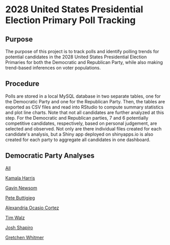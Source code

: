 # 2028 United States Presidential Election Primary Poll Tracking

## Purpose

The purpose of this project is to track polls and identify polling trends for potential candidates in the 2028 United States Presidential Election Primaries for both the Democratic and Republican Party, while also making trend-based inferences on voter populations.

## Procedure

Polls are stored in a local MySQL database in two separate tables, one for the Democratic Party and one for the Republican Party. Then, the tables are exported as CSV files and read into RStudio to compute summary statistics and plot line charts. Note that not all candidates are further analyzed at this step. For the Democratic and Republican parties, 7 and 6 potentially competitive candidates, respectively, based on personal judgement, are selected and observed. Not only are there individual files created for each candidate's analysis, but a Shiny app deployed on shinyapps.io is also created for each party to aggregate all candidates in one dashboard.

## Democratic Party Analyses

[All](https://ktu03.shinyapps.io/Democratic_App/)

[Kamala Harris](https://ktu03.github.io/2028-United-States-Presidential-Election-Primary-Poll-Tracking/Kamala_Harris.html)

[Gavin Newsom](https://ktu03.github.io/2028-United-States-Presidential-Election-Primary-Poll-Tracking/Gavin_Newsom.html)

[Pete Buttigieg](https://ktu03.github.io/2028-United-States-Presidential-Election-Primary-Poll-Tracking/Pete_Buttigieg.html)

[Alexandria Ocasio Cortez](https://ktu03.github.io/2028-United-States-Presidential-Election-Primary-Poll-Tracking/Alexandria_Ocasio_Cortez.html)

[Tim Walz](https://ktu03.github.io/2028-United-States-Presidential-Election-Primary-Poll-Tracking/Tim_Walz.html)

[Josh Shapiro](https://ktu03.github.io/2028-United-States-Presidential-Election-Primary-Poll-Tracking/Josh_Shapiro.html)

[Gretchen Whitmer](https://ktu03.github.io/2028-United-States-Presidential-Election-Primary-Poll-Tracking/Gretchen_Whitmer.html)

